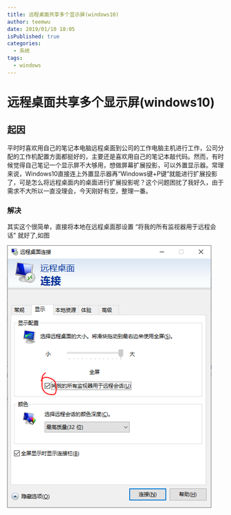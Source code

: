 ```yaml
---
title: 远程桌面共享多个显示屏(windows10)
author: teemwu
date: 2019/01/10 18:05
isPublished: true
categories:
  - 系统
tags:
  - windows
---
```


# 远程桌面共享多个显示屏(windows10)

## 起因

平时时喜欢用自己的笔记本电脑远程桌面到公司的工作电脑主机进行工作，公司分配的工作机配置方面都挺好的，主要还是喜欢用自己的笔记本敲代码。然而，有时候觉得自己笔记一个显示屏不大够用，想做屏幕扩展投影，可以外置显示器。常理来说，Windows10直接连上外置显示器再“Windows键+P键”就能进行扩展投影了，可是怎么将远程桌面内的桌面进行扩展投影呢？这个问题困扰了我好久，由于需求不大所以一直没理会，今天刚好有空，整理一番。

### 解决

其实这个很简单，直接将本地在远程桌面那设置 “将我的所有监视器用于远程会话" 就好了,如图


![](/public/imgs/2019/01/10/2019011018050.png)